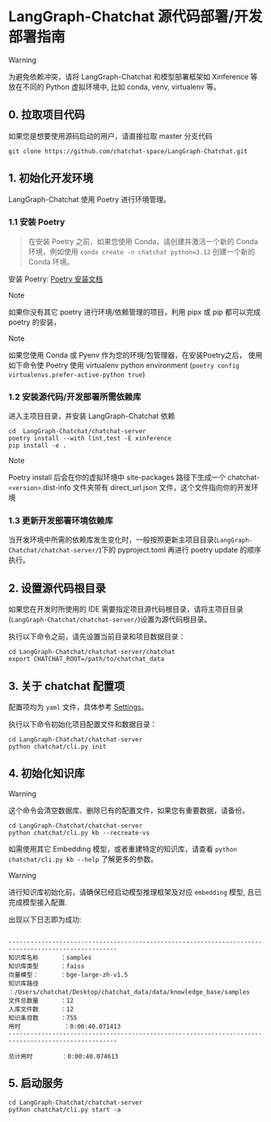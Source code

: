 # LangGraph-Chatchat 源代码部署/开发部署指南
> [!WARNING]  
> 为避免依赖冲突，请将 LangGraph-Chatchat 和模型部署框架如 Xinference 等放在不同的 Python 虚拟环境中, 比如 conda, venv,
> virtualenv 等。

## 0. 拉取项目代码

如果您是想要使用源码启动的用户，请直接拉取 master 分支代码

```shell
git clone https://github.com/chatchat-space/LangGraph-Chatchat.git
```

## 1. 初始化开发环境

LangGraph-Chatchat 使用 Poetry 进行环境管理。

### 1.1 安装 Poetry

> 在安装 Poetry 之前，如果您使用 Conda，请创建并激活一个新的 Conda 环境，例如使用 `conda create -n chatchat python=3.12` 创建一个新的 Conda 环境。

安装 Poetry: [Poetry 安装文档](https://python-poetry.org/docs/#installing-with-pipx)

> [!Note]
> 如果你没有其它 poetry 进行环境/依赖管理的项目，利用 pipx 或 pip 都可以完成 poetry 的安装，

> [!Note]
> 如果您使用 Conda 或 Pyenv 作为您的环境/包管理器，在安装Poetry之后，
> 使用如下命令使 Poetry 使用 virtualenv python environment (`poetry config virtualenvs.prefer-active-python true`)

### 1.2 安装源代码/开发部署所需依赖库

进入主项目目录，并安装 LangGraph-Chatchat 依赖

```shell
cd  LangGraph-Chatchat/chatchat-server
poetry install --with lint,test -E xinference
pip install -e .
```

> [!Note]
> Poetry install 后会在你的虚拟环境中 site-packages 路径下生成一个 chatchat-`<version>`.dist-info 文件夹带有 direct_url.json 文件，这个文件指向你的开发环境

### 1.3 更新开发部署环境依赖库

当开发环境中所需的依赖库发生变化时，一般按照更新主项目目录(`LangGraph-Chatchat/chatchat-server/`)下的 pyproject.toml 再进行 poetry update 的顺序执行。

## 2. 设置源代码根目录

如果您在开发时所使用的 IDE 需要指定项目源代码根目录，请将主项目目录(`LangGraph-Chatchat/chatchat-server/`)设置为源代码根目录。

执行以下命令之前，请先设置当前目录和项目数据目录：
```shell
cd LangGraph-Chatchat/chatchat-server/chatchat
export CHATCHAT_ROOT=/path/to/chatchat_data
```

## 3. 关于 chatchat 配置项

配置项均为 `yaml` 文件，具体参考 [Settings](settings.md)。

执行以下命令初始化项目配置文件和数据目录：
```shell
cd LangGraph-Chatchat/chatchat-server
python chatchat/cli.py init
```

## 4. 初始化知识库

> [!WARNING]
> 这个命令会清空数据库、删除已有的配置文件，如果您有重要数据，请备份。

```shell
cd LangGraph-Chatchat/chatchat-server
python chatchat/cli.py kb --recreate-vs
```
如需使用其它 Embedding 模型，或者重建特定的知识库，请查看 `python chatchat/cli.py kb --help` 了解更多的参数。

> [!WARNING]  
> 进行知识库初始化前，请确保已经启动模型推理框架及对应 `embedding` 模型, 且已完成模型接入配置.

出现以下日志即为成功:

```text 

----------------------------------------------------------------------------------------------------
知识库名称      ：samples
知识库类型      ：faiss
向量模型：      ：bge-large-zh-v1.5
知识库路径      ：/Users/chatchat/Desktop/chatchat_data/data/knowledge_base/samples
文件总数量      ：12
入库文件数      ：12
知识条目数      ：755
用时            ：0:00:40.071413
----------------------------------------------------------------------------------------------------

总计用时        ：0:00:40.074613
```

## 5. 启动服务

```shell
cd LangGraph-Chatchat/chatchat-server
python chatchat/cli.py start -a
```